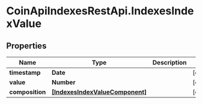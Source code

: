# CoinApiIndexesRestApi.IndexesIndexValue

## Properties

Name | Type | Description | Notes
------------ | ------------- | ------------- | -------------
**timestamp** | **Date** |  | [optional] 
**value** | **Number** |  | [optional] 
**composition** | [**[IndexesIndexValueComponent]**](IndexesIndexValueComponent.md) |  | [optional] 


